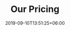 ---
title: "Our Pricing"
date: 2019-09-10T13:51:25+06:00
draft: false
description: "this is meta description"
bg_image : "images/bg/cta-bg.png"
---